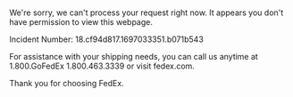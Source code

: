  	


 	

We're sorry, we can't process your request right now. It appears you don't have permission to view this webpage.


Incident Number: 18.cf94d817.1697033351.b071b543





For assistance with your shipping needs, you can call us anytime at 1.800.GoFedEx 1.800.463.3339 or visit fedex.com.




Thank you for choosing FedEx.